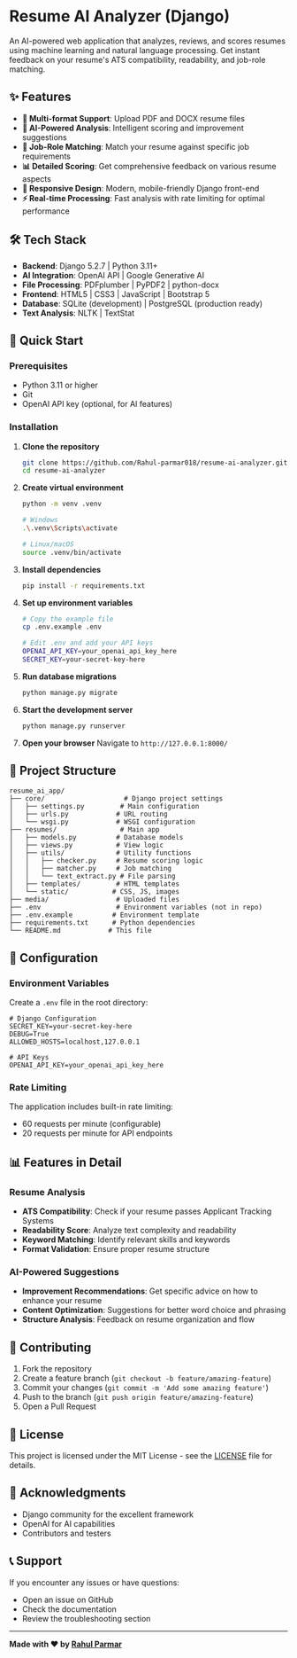 # Resume AI Analyzer (Django)

An AI-powered web application that analyzes, reviews, and scores resumes using machine learning and natural language processing. Get instant feedback on your resume's ATS compatibility, readability, and job-role matching.

## ✨ Features

- **📄 Multi-format Support**: Upload PDF and DOCX resume files
- **🤖 AI-Powered Analysis**: Intelligent scoring and improvement suggestions
- **🎯 Job-Role Matching**: Match your resume against specific job requirements
- **📊 Detailed Scoring**: Get comprehensive feedback on various resume aspects
- **📱 Responsive Design**: Modern, mobile-friendly Django front-end
- **⚡ Real-time Processing**: Fast analysis with rate limiting for optimal performance

## 🛠️ Tech Stack

- **Backend**: Django 5.2.7 | Python 3.11+
- **AI Integration**: OpenAI API | Google Generative AI
- **File Processing**: PDFplumber | PyPDF2 | python-docx
- **Frontend**: HTML5 | CSS3 | JavaScript | Bootstrap 5
- **Database**: SQLite (development) | PostgreSQL (production ready)
- **Text Analysis**: NLTK | TextStat

## 🚀 Quick Start

### Prerequisites
- Python 3.11 or higher
- Git
- OpenAI API key (optional, for AI features)

### Installation

1. **Clone the repository**
   ```bash
   git clone https://github.com/Rahul-parmar018/resume-ai-analyzer.git
   cd resume-ai-analyzer
   ```

2. **Create virtual environment**
   ```bash
   python -m venv .venv
   
   # Windows
   .\.venv\Scripts\activate
   
   # Linux/macOS
   source .venv/bin/activate
   ```

3. **Install dependencies**
   ```bash
   pip install -r requirements.txt
   ```

4. **Set up environment variables**
   ```bash
   # Copy the example file
   cp .env.example .env
   
   # Edit .env and add your API keys
   OPENAI_API_KEY=your_openai_api_key_here
   SECRET_KEY=your-secret-key-here
   ```

5. **Run database migrations**
   ```bash
   python manage.py migrate
   ```

6. **Start the development server**
   ```bash
   python manage.py runserver
   ```

7. **Open your browser**
   Navigate to `http://127.0.0.1:8000/`

## 📁 Project Structure

```
resume_ai_app/
├── core/                    # Django project settings
│   ├── settings.py         # Main configuration
│   ├── urls.py            # URL routing
│   └── wsgi.py            # WSGI configuration
├── resumes/                # Main app
│   ├── models.py          # Database models
│   ├── views.py           # View logic
│   ├── utils/             # Utility functions
│   │   ├── checker.py     # Resume scoring logic
│   │   ├── matcher.py     # Job matching
│   │   └── text_extract.py # File parsing
│   ├── templates/         # HTML templates
│   └── static/           # CSS, JS, images
├── media/                 # Uploaded files
├── .env                   # Environment variables (not in repo)
├── .env.example          # Environment template
├── requirements.txt      # Python dependencies
└── README.md            # This file
```

## 🔧 Configuration

### Environment Variables
Create a `.env` file in the root directory:

```env
# Django Configuration
SECRET_KEY=your-secret-key-here
DEBUG=True
ALLOWED_HOSTS=localhost,127.0.0.1

# API Keys
OPENAI_API_KEY=your_openai_api_key_here
```

### Rate Limiting
The application includes built-in rate limiting:
- 60 requests per minute (configurable)
- 20 requests per minute for API endpoints

## 📊 Features in Detail

### Resume Analysis
- **ATS Compatibility**: Check if your resume passes Applicant Tracking Systems
- **Readability Score**: Analyze text complexity and readability
- **Keyword Matching**: Identify relevant skills and keywords
- **Format Validation**: Ensure proper resume structure

### AI-Powered Suggestions
- **Improvement Recommendations**: Get specific advice on how to enhance your resume
- **Content Optimization**: Suggestions for better word choice and phrasing
- **Structure Analysis**: Feedback on resume organization and flow

## 🤝 Contributing

1. Fork the repository
2. Create a feature branch (`git checkout -b feature/amazing-feature`)
3. Commit your changes (`git commit -m 'Add some amazing feature'`)
4. Push to the branch (`git push origin feature/amazing-feature`)
5. Open a Pull Request

## 📝 License

This project is licensed under the MIT License - see the [LICENSE](LICENSE) file for details.

## 🙏 Acknowledgments

- Django community for the excellent framework
- OpenAI for AI capabilities
- Contributors and testers

## 📞 Support

If you encounter any issues or have questions:
- Open an issue on GitHub
- Check the documentation
- Review the troubleshooting section

---

**Made with ❤️ by [Rahul Parmar](https://github.com/Rahul-parmar018)**
